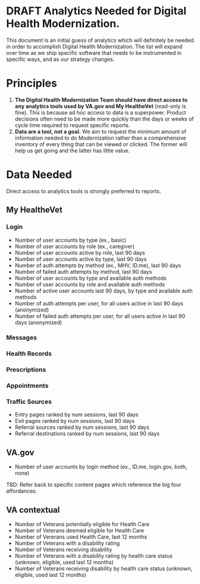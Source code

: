 # DRAFT Analytics Needed for Digital Health Modernization. 
This document is an initial guess of analytics which will definitely be needed in order to accomplish Digital Health Modernization. The list will expand over time as we ship specific software that needs to be instrumented in specific ways, and as our strategy changes. 

# Principles
1. **The Digital Health Modernization Team should have direct access to any analytics tools used by VA.gov and My HealtheVet** (read-only is fine). This is because ad hoc access to data is a superpower. Product decisions often need to be made more quickly than the days or weeks of cycle time required to request specific reports. 
2. **Data are a tool, not a goal.** We aim to request the minimum amount of information needed to do Modernization rather than a comprehensive inventory of every thing that can be viewed or clicked. The former will help us get going and the latter has little value. 

# Data Needed
Direct access to analytics tools is strongly preferred to reports. 

## My HealtheVet
### Login
- Number of user accounts by type (ex., basic)
- Number of user accounts by role (ex., caregiver)
- Number of user accounts active by role, last 90 days
- Number of user accounts active by type, last 90 days
- Number of auth attempts by method (ex., MHV, ID.me), last 90 days
- Number of failed auth attempts by method, last 90 days
- Number of user accounts by type and available auth methods
- Number of user accounts by role and available auth methods
- Number of active user accounts last 90 days, by type and available auth methods
- Number of auth attempts per user, for all users active in last 90 days (anonymized)
- Number of failed auth attempts per user, for all users active in last 90 days (anonymized)

### Messages

### Health Records

### Prescriptions

### Appointments

### Traffic Sources
- Entry pages ranked by num sessions, last 90 days
- Exit pages ranked by num sessions, last 90 days
- Referral sources ranked by num sessions, last 90 days
- Referral destinations ranked by num sessions, last 90 days

## VA.gov
- Number of user accounts by login method (ex., ID.me, login.gov, both, none)

TBD: Refer back to specific content pages which reference the big four affordances. 

## VA contextual
- Number of Veterans potentially eligible for Health Care
- Number of Veterans deemed eligible for Health Care
- Number of Vererans used Health Care, last 12 months
- Number of Veterans with a disability rating
- Number of Veterans receiving disability
- Number of Veterans with a disability rating by health care status (unknown, eligible, used last 12 months)
- Number of Veterans receiving disability by health care status (unknown, eligible, used last 12 months)
